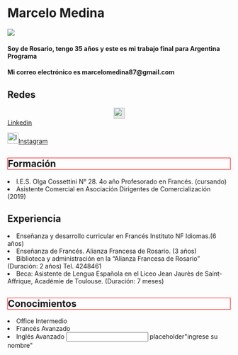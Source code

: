 # Marcelo Medina
<html lang="es">
<head>

</head>
<span><img src=https://encrypted-tbn0.gstatic.com/images?q=tbn:ANd9GcSYt7MWFLhOiAOErre1I5W2fXsby-IsUsH-9A&usqp=CAU></span>
<h4> 
            Soy de Rosario, tengo 35 años y este es mi trabajo final para Argentina Programa
      <h4>Mi correo electrónico es marcelomedina87@gmail.com 
            <h2>Redes</h2>
<p><img style="display: block;-webkit-user-select: none;margin: auto;cursor: zoom-in;background-color: hsl(0, 0%, 90%);transition: background-color 300ms;" src="https://camo.githubusercontent.com/8c244a7a7b8a6e767d241c9a6c5e1b5e13ea693770c52bbc3fe564ba4044a4c9/68747470733a2f2f63646e2d69636f6e732d706e672e666c617469636f6e2e636f6d2f3531322f3137342f3137343835372e706e67" width="25" height="25">
            <a id="- Linkedin" href="https://www.linkedin.com/in/marcelo-medina-962a9b69/?originalSubdomain=ar%22">Linkedin</a> </p>
      <a href="https://www.instagram.com/biensurfrances/" class="Instagram"><img src="https://cdn-icons-png.flaticon.com/512/87/87390.png" width="25" height="25" alt="logotipo de instagram icono gratis" title="Instagram">Instagram</a>         
            <div>  <h2 style="border: 1px solid red">Formación</h2><p></a></div>
            </li><li>I.E.S. Olga Cossettini N° 28. 4o año Profesorado en Francés. (cursando)
           </a></li><li>Asistente Comercial en Asociación Dirigentes de Comercialización (2019) 
       <h2> Experiencia</h2> 
            <p></a></li><li>Enseñanza y desarrollo curricular en Francés Instituto NF Idiomas.(6 años)
            </a></li><li>Enseñanza de Francés. Alianza Francesa de Rosario. (3 años)
            </a></li><li>Biblioteca y administración en la “Alianza Francesa de Rosario” (Duración: 2 años)  Tel. 4248461
            </a></li><li>Beca: Asistente de Lengua Española en el Liceo Jean Jaurès de Saint-Affrique, Académie de Toulouse. (Duración: 7 meses)
            <div><h2 style="border: 1px solid red">Conocimientos</h2></div>
            <p> </a></li><li>Office Intermedio
             </a></li><li>Francés Avanzado
             </a></li><li>Inglés Avanzado
</form action=""method="get">
<input type="email"> placeholder"ingrese su nombre"
</body>
